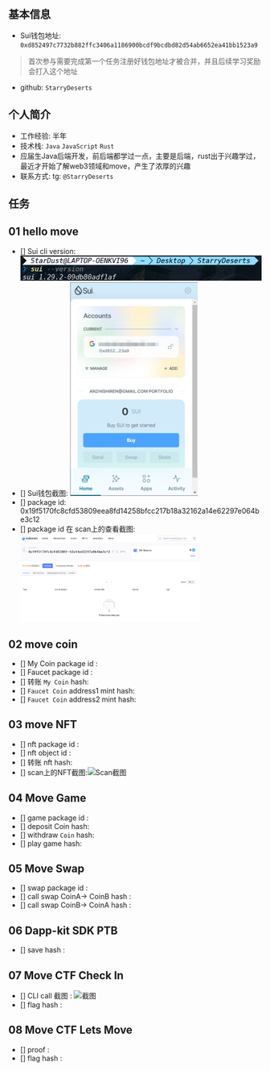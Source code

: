## 基本信息
- Sui钱包地址: `0xd852497c7732b882ffc3406a1186900bcdf9bcdbd82d54ab6652ea41bb1523a9`
> 首次参与需要完成第一个任务注册好钱包地址才被合并，并且后续学习奖励会打入这个地址
- github: `StarryDeserts`

## 个人简介
- 工作经验: 半年
- 技术栈: `Java` `JavaScript` `Rust`
- 应届生Java后端开发，前后端都学过一点，主要是后端，rust出于兴趣学过，最近才开始了解web3领域和move，产生了浓厚的兴趣
- 联系方式: tg: `@StarryDeserts` 

## 任务

##   01 hello move  
- [] Sui cli version:<img src="suiVersion.png" alt="suiVersion" style="zoom:67%;" />
- [] Sui钱包截图: <img src="suiWallet.png" alt="suiWallet" style="zoom:47%;" />
- [] package id: 0x19f5170fc8cfd53809eea8fd14258bfcc217b18a32162a14e62297e064be3c12
- [] package id 在 scan上的查看截图:<img src="scan.png" alt="scan" style="zoom:35%;" />

##   02 move coin
- [] My Coin package id : 
- [] Faucet package id : 
- [] 转账 `My Coin` hash:
- [] `Faucet Coin` address1 mint hash:
- [] `Faucet Coin` address2 mint hash:

##   03 move NFT
- [] nft package id :
- [] nft object id : 
- [] 转账 nft  hash:
- [] scan上的NFT截图:![Scan截图](./images/你的图片地址)

##   04 Move Game
- [] game package id :
- [] deposit Coin hash:
- [] withdraw `Coin` hash:
- [] play game hash:

##   05 Move Swap
- [] swap package id :
- [] call swap CoinA-> CoinB  hash :
- [] call swap CoinB-> CoinA  hash :

##   06 Dapp-kit SDK PTB
- [] save hash :

##   07 Move CTF Check In
- [] CLI call 截图 : ![截图](./images/你的图片地址)
- [] flag hash :

##   08 Move CTF Lets Move
- [] proof : 
- [] flag hash :
